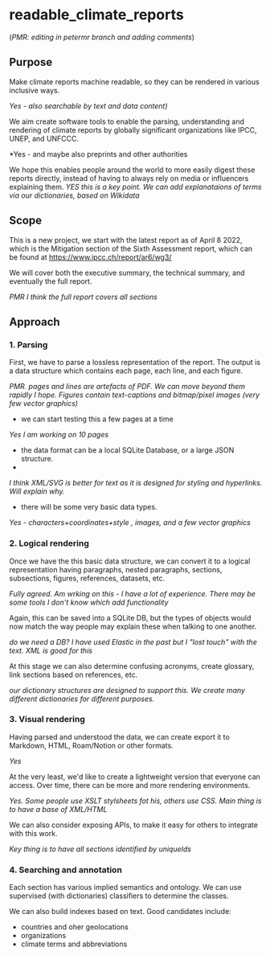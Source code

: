 # readable_climate_reports

(*PMR: editing in petermr branch and adding comments*)

## Purpose

Make climate reports machine readable, so they can be rendered in various inclusive ways.

*Yes - also searchable by text and data content)*

We aim create software tools to enable the parsing, understanding and rendering of climate reports by globally significant organizations like IPCC, UNEP, and UNFCCC.

*Yes - and maybe also preprints and other authorities

We hope this enables people around the world to more easily digest these reports directly, instead of having to always rely on media or influencers explaining them.
*YES this is a key point. We can add explanataions of terms via our dictionaries, based on Wikidata*

## Scope

This is a new project, we start with the latest report as of April 8 2022, which is the Mitigation section of the Sixth Assessment report, which can be found at https://www.ipcc.ch/report/ar6/wg3/

We will cover both the executive summary, the technical summary, and eventually the full report.

*PMR I think the full report covers all sections*

## Approach

### 1. Parsing

First, we have to parse a lossless representation of the report.
The output is a data structure which contains each page, each line, and each figure.

*PMR. pages and lines are artefacts of PDF. We can move beyond them rapidly I hope. 
Figures contain text-captions and bitmap/pixel images (very few vector graphics)*

- we can start testing this a few pages at a time

*Yes I am working on 10 pages*

- the data format can be a local SQLite Database, or a large JSON structure.
- 
*I think XML/SVG is better for text as it is designed for styling and hyperlinks. Will explain why.*

- there will be some very basic data types.

*Yes - characters+coordinates+style ,  images, and a few vector graphics*

### 2. Logical rendering

Once we have the this basic data structure, we can convert it to a logical representation having paragraphs, nested paragraphs, sections, subsections, figures, references, datasets, etc.

*Fully agreed. Am wrking on this - I have a lot of experience. There may be some tools I don't know which add functionality*

Again, this can be saved into a SQLite DB, but the types of objects would now match the way people may explain these when talking to one another.

*do we need a DB? I have used Elastic in the past but I "lost touch" with the text. XML is good for this*

At this stage we can also determine confusing acronyms, create glossary, link sections based on references, etc.

*our dictionary structures are designed to support this. We create many different dictionaries for different purposes.*

### 3. Visual rendering

Having parsed and understood the data, we can create export it to Markdown, HTML, Roam/Notion or other formats.

*Yes*

At the very least, we'd like to create a lightweight version that everyone can access. Over time, there can be more and more rendering environments.

*Yes. Some people use XSLT stylsheets fot his, others use CSS. Main thing is to have a base of XML/HTML*

We can also consider exposing APIs, to make it easy for others to integrate with this work.

*Key thing is to have all sections identified by uniqueIds*

### 4. Searching and annotation

Each section has various implied semantics and ontology. We can use supervised (with dictionaries) classifiers to determine the classes. 

We can also build indexes based on text. Good candidates include:
* countries and oher geolocations
* organizations
* climate terms and abbreviations

